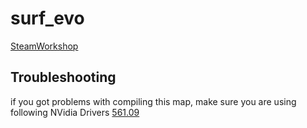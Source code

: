 # surf_evo

[SteamWorkshop](https://steamcommunity.com/sharedfiles/filedetails/?id=3075725935)

## Troubleshooting

if you got problems with compiling this map, make sure you are using following NVidia Drivers [561.09](https://www.nvidia.com/en-us/drivers/details/232538/)